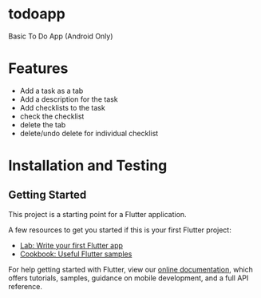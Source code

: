 # todoapp

Basic To Do App (Android Only)

# Features
- Add a task as a tab
- Add a description for the task
- Add checklists to the task
- check the checklist
- delete the tab
- delete/undo delete for individual checklist

# Installation and Testing

## Getting Started

This project is a starting point for a Flutter application.

A few resources to get you started if this is your first Flutter project:

- [Lab: Write your first Flutter app](https://flutter.dev/docs/get-started/codelab)
- [Cookbook: Useful Flutter samples](https://flutter.dev/docs/cookbook)

For help getting started with Flutter, view our
[online documentation](https://flutter.dev/docs), which offers tutorials,
samples, guidance on mobile development, and a full API reference.
